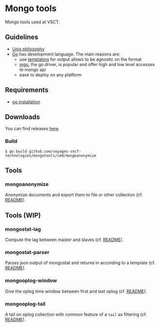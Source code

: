 # Mongo tools

Mongo tools used at VSCT.

## Guidelines

* [Unix philosophy](http://www.catb.org/esr/writings/taoup/html/ch01s06.html)
* [Go](http://golang.org/) has development language. The main reasons are: 
  * use [templating](http://golang.org/pkg/text/template/) for output allows to be agnostic on the format
  * [mgo](https://labix.org/mgo), the go driver, is popular and offer high and low level accesses to mongo api
  * ease to deploy on any platform

## Requirements

* [go installation](https://golang.org/doc/install)


## Downloads

You can find releases [here](https://github.com/voyages-sncf-technologies/mongotools/releases).


### Build 

    $ go build github.com/voyages-sncf-technologies/mongotools/cmd/mongoanonymize

## Tools

### mongoanonymize

Anonymize documents and export them to file or other collection (cf. [README](cmd/mongoanonymize/README.md)).

## Tools (WIP)

### mongostat-lag

Compute the lag between master and slaves (cf. [README](cmd/mongostat-lag/README.md)).

### mongostat-parser

Parses json output of mongostat and returns in according to a template (cf. [README](cmd/mongostat-parser/README.md)).

### mongooplog-window

Give the oplog time window between first and last oplog (cf. [README](cmd/mongooplog-window/README.md)).

### mongooplog-tail

A tail on oplog collection with common feature of a `tail` as filtering (cf. [README](cmd/mongooplog-tail/README.md)).
